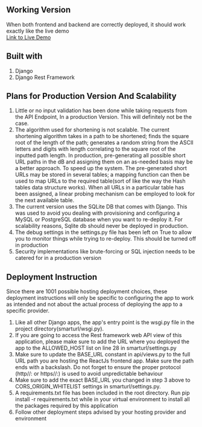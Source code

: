 
<h2>Working Version</h2>




When both frontend and backend are correctly deployed, it should work exactly like the live demo<br>
<a href="https://test.learnershub.co.za/" target="_blank">Link to Live Demo</a>


<h2>Built with</h2> 

1.	Django
2.	Django Rest Framework






<h2>Plans for Production Version And Scalability</h2>

1.	Little or no input validation has been done while taking requests from the API Endpoint, In a production Version. This will definitely not be the case.
2.	The algorithm used for shortening is not scalable. The current shortening algorithm takes in a path to be shortened; finds the square root of the length of the path; generates a random string from the ASCII letters and digits with length correlating to the square root of the inputted path length. In production, pre-generating all possible short URL paths in the dB and assigning them on an as-needed basis may be a better approach. To speed up the system. The pre-generated short URLs may be stored in several tables; a mapping function can then be used to map URLs to the required table(sort of like the way the Hash tables data structure works). When all URLs in a particular table has been assigned, a linear probing mechanism can be employed to look for the next available table.
3.	The current version uses the SQLite DB that comes with Django. This was used to avoid you dealing with provisioning and configuring a MySQL or PostgreSQL database when you want to re-deploy it. For scalability reasons, Sqlite db should never be deployed in production.
4.	The debug settings in the settings.py file has been left on True to allow you to monitor things while trying to re-deploy. This should be turned off in production
5.	Security implementations like brute-forcing or SQL injection needs to be catered for in a production version


<h2>Deployment Instruction</h2>



Since there are 1001 possible hosting deployment choices, these deployment instructions will only be specific to configuring the app to work as intended and not about the actual process of deploying the app to a specific provider.

1. 	Like all other Django apps, the app's entry point is the wsgi.py file in the project directory(smarturl/wsgi.py). 
2. 	If you are going to access the Rest framework web API view of this application, please make sure to add  the URL where you deployed the app to the ALLOWED_HOST list  on line     28 in smarturl/settings.py
3.	 Make sure to update the BASE_URL constant in api/views.py  to the full URL path you are hosting the ReactJs frontend app. Make sure the path ends with a backslash. Do not       forget to ensure the proper protocol (http//: or https//:) is used to avoid unpredictable behaviour
4.	 Make sure to add the exact BASE_URL you changed in step 3 above to CORS_ORIGIN_WHITELIST settings in smarturl/settings.py.
5.	 A requirements.txt file has been included in the root directory. Run pip install -r requirements.txt while in your virtual environment to install all the packages required       by this application
6.	Follow other deployment steps advised by your hosting provider and environment
